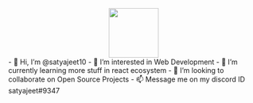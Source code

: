<div id="header" align="center">
  <img src="https://media.giphy.com/media/M9gbBd9nbDrOTu1Mqx/giphy.gif" width="100"/>
</div>
- 👋 Hi, I’m @satyajeet10
- 👀 I’m interested in Web Development
- 🌱 I’m currently learning more stuff in react ecosystem
- 💞️ I’m looking to collaborate on Open Source Projects
- 📫 Message me on my discord ID satyajeet#9347

<!---
satyajeet10/satyajeet10 is a ✨ special ✨ repository because its `README.md` (this file) appears on your GitHub profile.
You can click the Preview link to take a look at your changes.
--->
